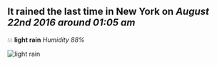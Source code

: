 ## It rained the last time in New York on *August 22nd 2016 around 01:05 am*
💧💧  **light rain** *Humidity 88%*

![light rain](http://openweathermap.org/img/w/10n.png)
